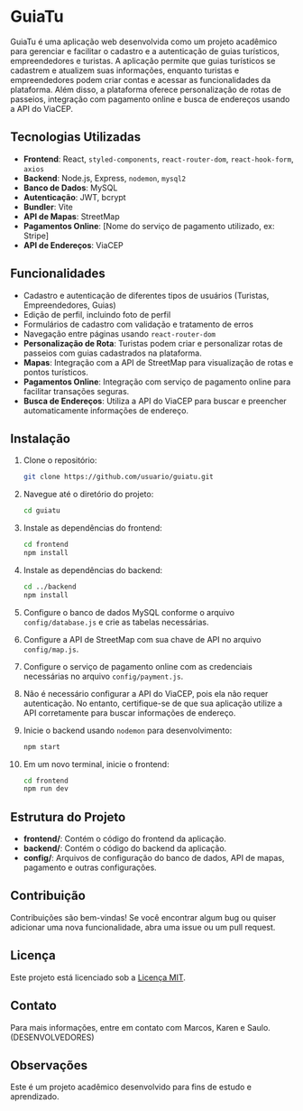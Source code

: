# GuiaTu

GuiaTu é uma aplicação web desenvolvida como um projeto acadêmico para gerenciar e facilitar o cadastro e a autenticação de guias turísticos, empreendedores e turistas. A aplicação permite que guias turísticos se cadastrem e atualizem suas informações, enquanto turistas e empreendedores podem criar contas e acessar as funcionalidades da plataforma. Além disso, a plataforma oferece personalização de rotas de passeios, integração com pagamento online e busca de endereços usando a API do ViaCEP.

## Tecnologias Utilizadas

- **Frontend**: React, `styled-components`, `react-router-dom`, `react-hook-form`, `axios`
- **Backend**: Node.js, Express, `nodemon`, `mysql2`
- **Banco de Dados**: MySQL
- **Autenticação**: JWT, bcrypt
- **Bundler**: Vite
- **API de Mapas**: StreetMap
- **Pagamentos Online**: [Nome do serviço de pagamento utilizado, ex: Stripe]
- **API de Endereços**: ViaCEP

## Funcionalidades

- Cadastro e autenticação de diferentes tipos de usuários (Turistas, Empreendedores, Guias)
- Edição de perfil, incluindo foto de perfil
- Formulários de cadastro com validação e tratamento de erros
- Navegação entre páginas usando `react-router-dom`
- **Personalização de Rota**: Turistas podem criar e personalizar rotas de passeios com guias cadastrados na plataforma.
- **Mapas**: Integração com a API de StreetMap para visualização de rotas e pontos turísticos.
- **Pagamentos Online**: Integração com serviço de pagamento online para facilitar transações seguras.
- **Busca de Endereços**: Utiliza a API do ViaCEP para buscar e preencher automaticamente informações de endereço.

## Instalação

1. Clone o repositório:
    ```bash
    git clone https://github.com/usuario/guiatu.git
    ```

2. Navegue até o diretório do projeto:
    ```bash
    cd guiatu
    ```

3. Instale as dependências do frontend:
    ```bash
    cd frontend
    npm install
    ```

4. Instale as dependências do backend:
    ```bash
    cd ../backend
    npm install
    ```

5. Configure o banco de dados MySQL conforme o arquivo `config/database.js` e crie as tabelas necessárias.

6. Configure a API de StreetMap com sua chave de API no arquivo `config/map.js`.

7. Configure o serviço de pagamento online com as credenciais necessárias no arquivo `config/payment.js`.

8. Não é necessário configurar a API do ViaCEP, pois ela não requer autenticação. No entanto, certifique-se de que sua aplicação utilize a API corretamente para buscar informações de endereço.

9. Inicie o backend usando `nodemon` para desenvolvimento:
    ```bash
    npm start
    ```

10. Em um novo terminal, inicie o frontend:
    ```bash
    cd frontend
    npm run dev
    ```

## Estrutura do Projeto

- **frontend/**: Contém o código do frontend da aplicação.
- **backend/**: Contém o código do backend da aplicação.
- **config/**: Arquivos de configuração do banco de dados, API de mapas, pagamento e outras configurações.

## Contribuição

Contribuições são bem-vindas! Se você encontrar algum bug ou quiser adicionar uma nova funcionalidade, abra uma issue ou um pull request.

## Licença

Este projeto está licenciado sob a [Licença MIT](LICENSE).

## Contato

Para mais informações, entre em contato com Marcos, Karen e Saulo. (DESENVOLVEDORES)

## Observações

Este é um projeto acadêmico desenvolvido para fins de estudo e aprendizado. 

